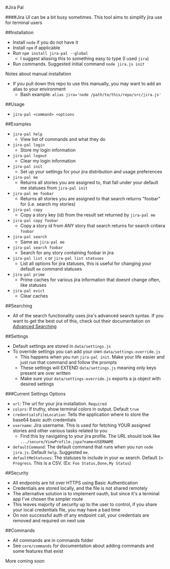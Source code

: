 #Jira Pal

####Jira UI can be a bit busy sometimes. This tool aims to simplify jira use for terminal users

##Installation

* Install `node` if you do not have it
* Install `npm` if applicable
* Run `npm install jira-pal --global`
  * I suggest aliasing this to something easy to type (I used `jira`)
* Run commands. Suggested initial command `node jira.js init`

Notes about manual installation

* If you pull down this repo to use this manually, you may want to add an alias to your environment
  * Bash example: `alias jira='node /path/to/this/repo/src/jira.js'`

##Usage

* `jira-pal <command> <options`

##Examples

* `jira-pal help`
  * View list of commands and what they do
* `jira-pal login`
  * Store my login information
* `jira-pal logout`
  * Clear my login information
* `jira-pal init`
  * Set up your settings for your jira distribution and usage preferences
* `jira-pal me`
  * Returns all stories you are assigned to, that fall under your default me statuses from `jira-pal init`
* `jira-pal me foobar`
  * Returns all stories you are assigned to that search returns "foobar" for (i.e. search my stories)
* `jira-pal copy`
  * Copy a story key (id) from the result set returned by `jira-pal me`
* `jira-pal copy foobar`
  * Copy a story id from ANY story that search returns for search critiera `foobar`
* `jira-pal search`
  * Same as `jira-pal me`
* `jira-pal search foobar`
  * Search for any story containing foobar in jira
* `jira-pal list s` or `jira-pal list statuses`
  * List all options for jira statuses, this is useful for changing your default `me` command statuses
* `jira-pal prime`
  * Prime caches for various jira information that doesnt change often, like statuses
* `jira-pal evict`
  * Clear caches
  
##Searching
  
* All of the search functionality uses jira's advanced search syntax. If you want to get the best out of this, check out their documentation on [Advanced Searching](https://confluence.atlassian.com/jira/advanced-searching-179442050.html)


##Settings

* Default settings are stored in `data/settings.js`
* To override settings you can add your own `data/settings-override.js`
  * This happens when you run `jira-pal init`. Make your life easier and just run that command and follow the prompts
  * These settings will EXTEND `data/settings.js` meaning only keys present are over written
  * Make sure your `data/settings-override.js` exports a js object with desired settings
  
###Current Settings Options

* `url`: The url for your jira installation. `Required`
* `colors`: If truthy, show terminal colors in output. Default `true`
* `credentialsFileLocation`: Tells the application where to store the base64 basic auth credentials
* `username`: Jira username. This is used for fetching YOUR assigned stories and other various tasks related to you
  * Find this by navigating to your jira profile. The URL should look like `.../secure/ViewProfile.jspa?name=USERNAME`
* `defaultCommand`: The default command that runs when you run `node jira.js`. Default `help`. Suggested `me`.
* `defaultMeStatuses`: The statuses to include in your `me` search. Default `In Progress`. This is a CSV. (Ex: `Foo Status,Done,My Status`)

##Security

* All endpoints are hit over HTTPS using Basic Authentication
* Credentials are stored locally, and the file is not shared remotely
* The alternative solution is to implement oauth, but since it's a terminal app I've chosen the simpler route
* This leaves majority of security up to the user to control, if you share your local credentials file, you may have a bad time
* On non successful auth of any endpoint call, your credentials are removed and required on next use

##Commands

* All commands are in commands folder
* See `core/commands` for documentation about adding commands and some features that exist

More coming soon